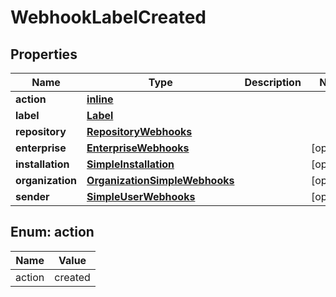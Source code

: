 
# WebhookLabelCreated

## Properties
Name | Type | Description | Notes
------------ | ------------- | ------------- | -------------
**action** | [**inline**](#Action) |  | 
**label** | [**Label**](Label.md) |  | 
**repository** | [**RepositoryWebhooks**](RepositoryWebhooks.md) |  | 
**enterprise** | [**EnterpriseWebhooks**](EnterpriseWebhooks.md) |  |  [optional]
**installation** | [**SimpleInstallation**](SimpleInstallation.md) |  |  [optional]
**organization** | [**OrganizationSimpleWebhooks**](OrganizationSimpleWebhooks.md) |  |  [optional]
**sender** | [**SimpleUserWebhooks**](SimpleUserWebhooks.md) |  |  [optional]


<a id="Action"></a>
## Enum: action
Name | Value
---- | -----
action | created



